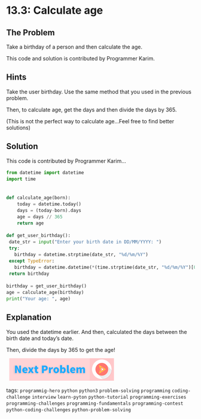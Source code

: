 # 13.3: Calculate age

## The Problem
Take a birthday of a person and then calculate the age.

This code and solution is contributed by Programmer Karim.

## Hints
Take the user birthday. Use the same method that you used in the previous problem. 

Then, to calculate age, get the days and then divide the days by 365. 

(This is not the perfect way to calculate age...Feel free to find better solutions)

## Solution
This code is contributed by Programmer Karim...

```python
from datetime import datetime
import time
 
 
def calculate_age(born):
	today = datetime.today()
	days = (today-born).days
	age = days // 365
	return age
 
def get_user_birthday():
 date_str = input("Enter your birth date in DD/MM/YYYY: ")
 try:
   birthday = datetime.strptime(date_str, "%d/%m/%Y")
 except TypeError:
   birthday = datetime.datetime(*(time.strptime(date_str, "%d/%m/%Y")[0:6]))
 return birthday
 
birthday = get_user_birthday()
age = calculate_age(birthday)
print("Your age: ", age)
```
 
## Explanation
You used the datetime earlier. And then, calculated the days between the birth date and today’s date. 

Then, divide the days by 365 to get the age!



&nbsp;
[![Next Page](../assets/next-button.png)](../README.md)
&nbsp;

tags:  `programmig-hero`  `python`  `python3`  `problem-solving`  `programming`  `coding-challenge`  `interview`  `learn-pyton`  `python-tutorial`  `programming-exercises`  `programming-challenges`  `programming-fundamentals`  `programming-contest`  `python-coding-challenges`  `python-problem-solving`